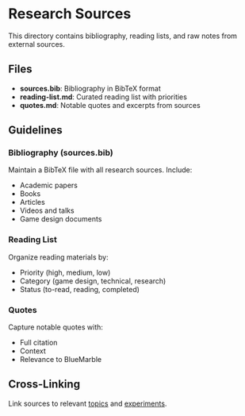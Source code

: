 # Research Sources

This directory contains bibliography, reading lists, and raw notes from external sources.

## Files

- **sources.bib**: Bibliography in BibTeX format
- **reading-list.md**: Curated reading list with priorities
- **quotes.md**: Notable quotes and excerpts from sources

## Guidelines

### Bibliography (sources.bib)

Maintain a BibTeX file with all research sources. Include:

- Academic papers
- Books
- Articles
- Videos and talks
- Game design documents

### Reading List

Organize reading materials by:

- Priority (high, medium, low)
- Category (game design, technical, research)
- Status (to-read, reading, completed)

### Quotes

Capture notable quotes with:

- Full citation
- Context
- Relevance to BlueMarble

## Cross-Linking

Link sources to relevant [topics](../topics/) and [experiments](../experiments/).
